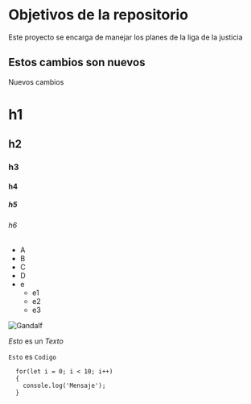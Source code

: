 # Objetivos de la repositorio

Este proyecto se encarga de manejar los planes de la liga de la justicia

## Estos cambios son nuevos

Nuevos cambios

# h1
## h2
### h3
#### h4
##### h5
###### h6

* A
* B
* C
* D
* e
  * e1
  * e2
  * e3

![Gandalf](https://encrypted-tbn0.gstatic.com/images?q=tbn:ANd9GcSHimFTMB-QnTnzK52Pin3TdyZhhkIcZsRmIw&usqp=CAU)

*Esto* es un _Texto_
>
`Esto` es ```Codigo```
>
```
  for(let i = 0; i < 10; i++)
  {
    console.log('Mensaje');
  }
```
